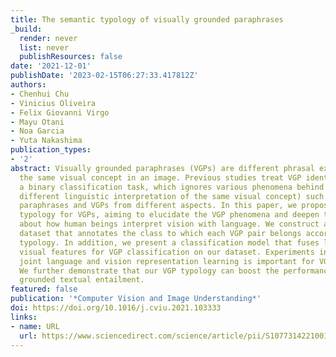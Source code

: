 ```yaml
---
title: The semantic typology of visually grounded paraphrases
_build:
  render: never
  list: never
  publishResources: false
date: '2021-12-01'
publishDate: '2023-02-15T06:27:33.417812Z'
authors:
- Chenhui Chu
- Vinicius Oliveira
- Felix Giovanni Virgo
- Mayu Otani
- Noa Garcia
- Yuta Nakashima
publication_types:
- '2'
abstract: Visually grounded paraphrases (VGPs) are different phrasal expressions describing
  the same visual concept in an image. Previous studies treat VGP identification as
  a binary classification task, which ignores various phenomena behind VGPs (i.e.,
  different linguistic interpretation of the same visual concept) such as linguistic
  paraphrases and VGPs from different aspects. In this paper, we propose semantic
  typology for VGPs, aiming to elucidate the VGP phenomena and deepen the understanding
  about how human beings interpret vision with language. We construct a large VGP
  dataset that annotates the class to which each VGP pair belongs according to our
  typology. In addition, we present a classification model that fuses language and
  visual features for VGP classification on our dataset. Experiments indicate that
  joint language and vision representation learning is important for VGP classification.
  We further demonstrate that our VGP typology can boost the performance of visually
  grounded textual entailment.
featured: false
publication: '*Computer Vision and Image Understanding*'
doi: https://doi.org/10.1016/j.cviu.2021.103333
links:
- name: URL
  url: https://www.sciencedirect.com/science/article/pii/S1077314221001697
---
```


